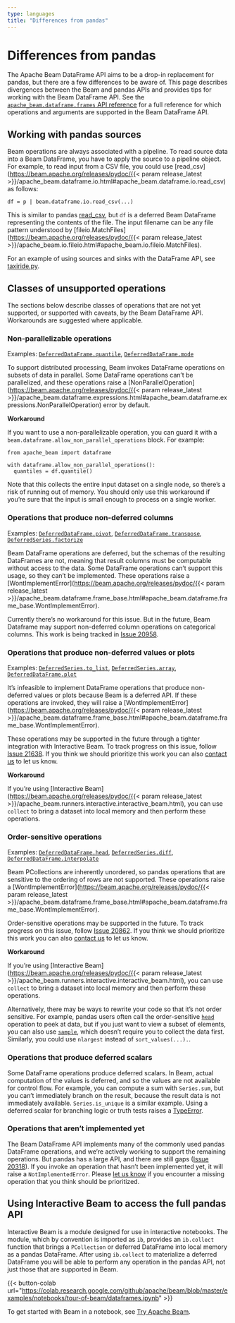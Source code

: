 ```yaml
---
type: languages
title: "Differences from pandas"
---
```

<!--
Licensed under the Apache License, Version 2.0 (the "License");
you may not use this file except in compliance with the License.
You may obtain a copy of the License at

http://www.apache.org/licenses/LICENSE-2.0

Unless required by applicable law or agreed to in writing, software
distributed under the License is distributed on an "AS IS" BASIS,
WITHOUT WARRANTIES OR CONDITIONS OF ANY KIND, either express or implied.
See the License for the specific language governing permissions and
limitations under the License.
-->

# Differences from pandas

The Apache Beam DataFrame API aims to be a drop-in replacement for pandas, but there are a few differences to be aware of. This page describes divergences between the Beam and pandas APIs and provides tips for working with the Beam DataFrame API. See the [`apache_beam.dataframe.frames` API reference](https://beam.apache.org/releases/pydoc/current/apache_beam.dataframe.frames.html) for a full reference for which operations and arguments are supported in the Beam DataFrame API.

## Working with pandas sources

Beam operations are always associated with a pipeline. To read source data into a Beam DataFrame, you have to apply the source to a pipeline object. For example, to read input from a CSV file, you could use [read_csv](https://beam.apache.org/releases/pydoc/{{< param release_latest >}}/apache_beam.dataframe.io.html#apache_beam.dataframe.io.read_csv) as follows:

    df = p | beam.dataframe.io.read_csv(...)

This is similar to pandas [read_csv](https://pandas.pydata.org/pandas-docs/stable/reference/api/pandas.read_csv.html), but `df` is a deferred Beam DataFrame representing the contents of the file. The input filename can be any file pattern understood by [fileio.MatchFiles](https://beam.apache.org/releases/pydoc/{{< param release_latest >}}/apache_beam.io.fileio.html#apache_beam.io.fileio.MatchFiles).

For an example of using sources and sinks with the DataFrame API, see [taxiride.py](https://github.com/apache/beam/blob/master/sdks/python/apache_beam/examples/dataframe/taxiride.py).

## Classes of unsupported operations

The sections below describe classes of operations that are not yet supported, or supported with caveats, by the Beam DataFrame API. Workarounds are suggested where applicable.

### Non-parallelizable operations

Examples:
[`DeferredDataFrame.quantile`](https://beam.apache.org/releases/pydoc/current/apache_beam.dataframe.frames.html#apache_beam.dataframe.frames.DeferredDataFrame.quantile),
[`DeferredDataFrame.mode`](https://beam.apache.org/releases/pydoc/current/apache_beam.dataframe.frames.html#apache_beam.dataframe.frames.DeferredDataFrame.mode)

To support distributed processing, Beam invokes DataFrame operations on subsets of data in parallel. Some DataFrame operations can’t be parallelized, and these operations raise a [NonParallelOperation](https://beam.apache.org/releases/pydoc/{{< param release_latest >}}/apache_beam.dataframe.expressions.html#apache_beam.dataframe.expressions.NonParallelOperation) error by default.

**Workaround**

If you want to use a non-parallelizable operation, you can guard it with a `beam.dataframe.allow_non_parallel_operations` block. For example:

    from apache_beam import dataframe

    with dataframe.allow_non_parallel_operations():
      quantiles = df.quantile()

Note that this collects the entire input dataset on a single node, so there’s a risk of running out of memory. You should only use this workaround if you’re sure that the input is small enough to process on a single worker.

### Operations that produce non-deferred columns

Examples:
[`DeferredDataFrame.pivot`](https://beam.apache.org/releases/pydoc/current/apache_beam.dataframe.frames.html#apache_beam.dataframe.frames.DeferredDataFrame.pivot),
[`DeferredDataFrame.transpose`](https://beam.apache.org/releases/pydoc/current/apache_beam.dataframe.frames.html#apache_beam.dataframe.frames.DeferredDataFrame.transpose),
[`DeferredSeries.factorize`](https://beam.apache.org/releases/pydoc/current/apache_beam.dataframe.frames.html#apache_beam.dataframe.frames.DeferredSeries.factorize)

Beam DataFrame operations are deferred, but the schemas of the resulting DataFrames are not, meaning that result columns must be computable without access to the data. Some DataFrame operations can’t support this usage, so they can’t be implemented. These operations raise a [WontImplementError](https://beam.apache.org/releases/pydoc/{{< param release_latest >}}/apache_beam.dataframe.frame_base.html#apache_beam.dataframe.frame_base.WontImplementError).

<!-- TODO(https://github.com/apache/beam/issues/20958): Document the use of categorical columns as a workaround -->
Currently there’s no workaround for this issue. But in the future, Beam Dataframe may support non-deferred column operations on categorical columns. This work is being tracked in [Issue 20958](https://github.com/apache/beam/issues/20958).

### Operations that produce non-deferred values or plots

Examples:
[`DeferredSeries.to_list`](https://beam.apache.org/releases/pydoc/current/apache_beam.dataframe.frames.html#apache_beam.dataframe.frames.DeferredSeries.to_list),
[`DeferredSeries.array`](https://beam.apache.org/releases/pydoc/current/apache_beam.dataframe.frames.html#apache_beam.dataframe.frames.DeferredSeries.array),
[`DeferredDataFrame.plot`](https://beam.apache.org/releases/pydoc/current/apache_beam.dataframe.frames.html#apache_beam.dataframe.frames.DeferredDataFrame.plot)

It’s infeasible to implement DataFrame operations that produce non-deferred values or plots because Beam is a deferred API. If these operations are invoked, they will raise a [WontImplementError](https://beam.apache.org/releases/pydoc/{{< param release_latest >}}/apache_beam.dataframe.frame_base.html#apache_beam.dataframe.frame_base.WontImplementError).

These operations may be supported in the future through a tighter integration
with Interactive Beam. To track progress on this issue, follow
[Issue 21638](https://github.com/apache/beam/issues/21638). If you think we
should prioritize this work you can also [contact
us](https://beam.apache.org/community/contact-us/) to let us know.

**Workaround**

If you’re using [Interactive Beam](https://beam.apache.org/releases/pydoc/{{< param release_latest >}}/apache_beam.runners.interactive.interactive_beam.html), you can use `collect` to bring a dataset into local memory and then perform these operations.

### Order-sensitive operations

Examples:
[`DeferredDataFrame.head`](https://beam.apache.org/releases/pydoc/current/apache_beam.dataframe.frames.html#apache_beam.dataframe.frames.DeferredDataFrame.head),
[`DeferredSeries.diff`](https://beam.apache.org/releases/pydoc/current/apache_beam.dataframe.frames.html#apache_beam.dataframe.frames.DeferredSeries.diff),
[`DeferredDataFrame.interpolate`](https://beam.apache.org/releases/pydoc/current/apache_beam.dataframe.frames.html#apache_beam.dataframe.frames.DeferredDataFrame.interpolate)

Beam PCollections are inherently unordered, so pandas operations that are sensitive to the ordering of rows are not supported. These operations raise a [WontImplementError](https://beam.apache.org/releases/pydoc/{{< param release_latest >}}/apache_beam.dataframe.frame_base.html#apache_beam.dataframe.frame_base.WontImplementError).

Order-sensitive operations may be supported in the future. To track progress on this issue, follow [Issue 20862](https://github.com/apache/beam/issues/20862). If you think we should prioritize this work you can also [contact us](https://beam.apache.org/community/contact-us/) to let us know.

**Workaround**

If you’re using [Interactive Beam](https://beam.apache.org/releases/pydoc/{{< param release_latest >}}/apache_beam.runners.interactive.interactive_beam.html), you can use `collect` to bring a dataset into local memory and then perform these operations.

Alternatively, there may be ways to rewrite your code so that it’s not order sensitive. For example, pandas users often call the order-sensitive [`head`](https://pandas.pydata.org/docs/reference/api/pandas.DataFrame.head.html) operation to peek at data, but if you just want to view a subset of elements, you can also use [`sample`](https://pandas.pydata.org/docs/reference/api/pandas.DataFrame.sample.html), which doesn’t require you to collect the data first. Similarly, you could use `nlargest` instead of `sort_values(...).`.

### Operations that produce deferred scalars

Some DataFrame operations produce deferred scalars. In Beam, actual computation of the values is deferred, and so the values are not available for control flow. For example, you can compute a sum with `Series.sum`, but you can’t immediately branch on the result, because the result data is not immediately available. `Series.is_unique` is a similar example. Using a deferred scalar for branching logic or truth tests raises a [TypeError](https://github.com/apache/beam/blob/b908f595101ff4f21439f5432514005394163570/sdks/python/apache_beam/dataframe/frame_base.py#L117).

### Operations that aren’t implemented yet

The Beam DataFrame API implements many of the commonly used pandas DataFrame operations, and we’re actively working to support the remaining operations. But pandas has a large API, and there are still gaps ([Issue 20318](https://github.com/apache/beam/issues/20318)). If you invoke an operation that hasn’t been implemented yet, it will raise a `NotImplementedError`. Please [let us know](https://beam.apache.org/community/contact-us/) if you encounter a missing operation that you think should be prioritized.

## Using Interactive Beam to access the full pandas API

Interactive Beam is a module designed for use in interactive notebooks. The module, which by convention is imported as `ib`, provides an `ib.collect` function that brings a `PCollection` or deferred DataFrame into local memory as a pandas DataFrame. After using `ib.collect` to materialize a deferred DataFrame you will be able to perform any operation in the pandas API, not just those that are supported in Beam.

{{< button-colab url="https://colab.research.google.com/github/apache/beam/blob/master/examples/notebooks/tour-of-beam/dataframes.ipynb" >}}

To get started with Beam in a notebook, see [Try Apache Beam](https://beam.apache.org/get-started/try-apache-beam/).
